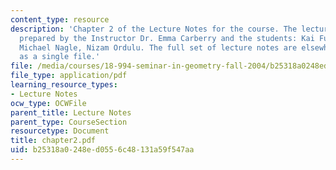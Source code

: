 ```yaml
---
content_type: resource
description: 'Chapter 2 of the Lecture Notes for the course. The lecture notes were
  prepared by the Instructor Dr. Emma Carberry and the students: Kai Fung, David Glasser,
  Michael Nagle, Nizam Ordulu. The full set of lecture notes are elsewhere available
  as a single file.'
file: /media/courses/18-994-seminar-in-geometry-fall-2004/b25318a0248ed0556c48131a59f547aa_chapter2.pdf
file_type: application/pdf
learning_resource_types:
- Lecture Notes
ocw_type: OCWFile
parent_title: Lecture Notes
parent_type: CourseSection
resourcetype: Document
title: chapter2.pdf
uid: b25318a0-248e-d055-6c48-131a59f547aa
---
```

